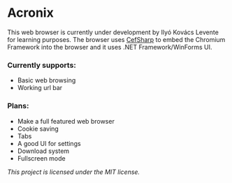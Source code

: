 # Acronix

This web browser is currently under development by Ilyó Kovács Levente for learning purposes. The browser uses [CefSharp](http://https://github.com/cefsharp/CefSharp/ "CefSharp") to embed the Chromium Framework into the browser and it uses .NET Framework/WinForms UI.

### Currently supports:
- Basic web browsing
- Working url bar

### Plans:
- Make a full featured web browser
- Cookie saving
- Tabs
- A good UI for settings
- Download system
- Fullscreen mode

*This project is licensed under the MIT license.*
